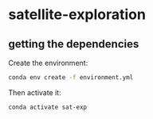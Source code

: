 # satellite-exploration

## getting the dependencies

Create the environment:

``` sh
conda env create -f environment.yml
```


Then activate it:

```sh 
conda activate sat-exp
```

